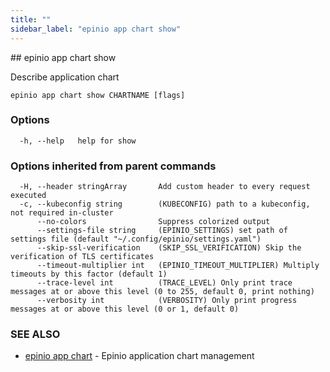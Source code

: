 ```yaml
---
title: ""
sidebar_label: "epinio app chart show"
---
```


<head>
  <link rel="canonical" href="https://docs.epinio.io/references/commands/cli/app/chart/epinio_app_chart_show"/>
</head>
## epinio app chart show

Describe application chart

```
epinio app chart show CHARTNAME [flags]
```

### Options

```
  -h, --help   help for show
```

### Options inherited from parent commands

```
  -H, --header stringArray       Add custom header to every request executed
  -c, --kubeconfig string        (KUBECONFIG) path to a kubeconfig, not required in-cluster
      --no-colors                Suppress colorized output
      --settings-file string     (EPINIO_SETTINGS) set path of settings file (default "~/.config/epinio/settings.yaml")
      --skip-ssl-verification    (SKIP_SSL_VERIFICATION) Skip the verification of TLS certificates
      --timeout-multiplier int   (EPINIO_TIMEOUT_MULTIPLIER) Multiply timeouts by this factor (default 1)
      --trace-level int          (TRACE_LEVEL) Only print trace messages at or above this level (0 to 255, default 0, print nothing)
      --verbosity int            (VERBOSITY) Only print progress messages at or above this level (0 or 1, default 0)
```

### SEE ALSO

* [epinio app chart](./epinio_app_chart.md)	 - Epinio application chart management

